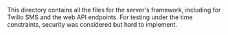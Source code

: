 This directory contains all the files for the server's framework, including for Twilio SMS and the web API endpoints. For testing under the time constraints, security was considered but hard to implement.
